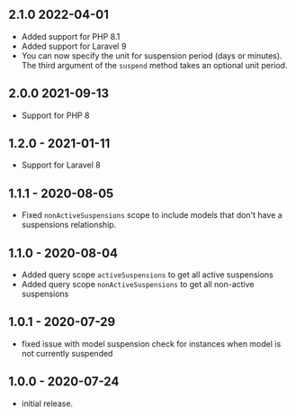 ## 2.1.0 2022-04-01
- Added support for PHP 8.1
- Added support for Laravel 9
- You can now specify the unit for suspension period (days or minutes). The third argument of the `suspend`  method takes an optional unit period.
## 2.0.0 2021-09-13
- Support for PHP 8
## 1.2.0 - 2021-01-11
- Support for Laravel 8
## 1.1.1 - 2020-08-05
- Fixed `nonActiveSuspensions` scope to include models that don't have a suspensions relationship.
## 1.1.0 - 2020-08-04
- Added query scope `activeSuspensions` to get all active suspensions
- Added query scope `nonActiveSuspensions` to get all non-active suspensions
## 1.0.1 - 2020-07-29
- fixed issue with model suspension check for instances when model is not currently suspended
## 1.0.0 - 2020-07-24
- initial release.
